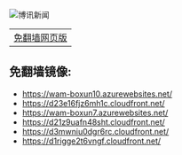 
<img src="../../raw/master/x/http://boxun.com/images/logo_40.gif" alt="博讯新闻"/><table>
	<tr>
								<td><a href="https://d21z9uafn48sht.cloudfront.net/"
			target="boxun-mirror">免翻墙网页版</a></td>
	</tr>
	</table>
## 免翻墙镜像:

<ul>
<li><a href="https://wam-boxun10.azurewebsites.net/">https://wam-boxun10.azurewebsites.net/</a></li>
    <li><a href="https://d23e16fjz6mh1c.cloudfront.net/">https://d23e16fjz6mh1c.cloudfront.net/</a></li>
    <li><a href="https://wam-boxun7.azurewebsites.net/">https://wam-boxun7.azurewebsites.net/</a></li>
    <li><a href="https://d21z9uafn48sht.cloudfront.net/">https://d21z9uafn48sht.cloudfront.net/</a></li>
    <li><a href="https://d3mwniu0dgr6rc.cloudfront.net/">https://d3mwniu0dgr6rc.cloudfront.net/</a></li>
    <li><a href="https://d1rigge2t6vngf.cloudfront.net/">https://d1rigge2t6vngf.cloudfront.net/</a></li>
    </ul>